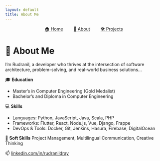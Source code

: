 ```yaml
---
layout: default
title: About Me
---
```


<nav style="text-align:center; margin-bottom: 2rem;">
  <a href="/index.html" style="margin: 0 15px;">🏠 Home</a>
  <a href="/about.html" style="margin: 0 15px;">👤 About</a>
  <a href="/projects.html" style="margin: 0 15px;">🛠 Projects</a>
</nav>

# 🙋 About Me

I’m Rudranil, a developer who thrives at the intersection of software architecture, problem-solving, and real-world business solutions...

🎓 **Education**
- Master’s in Computer Engineering (Gold Medalist)
- Bachelor’s and Diploma in Computer Engineering

💻 **Skills**
- Languages: Python, JavaScript, Java, Scala, PHP
- Frameworks: Flutter, React, Node.js, Vue, Django, Frappe
- DevOps & Tools: Docker, Git, Jenkins, Hasura, Firebase, DigitalOcean

💬 **Soft Skills**
Project Management, Multilingual Communication, Creative Thinking

📫 [linkedin.com/in/rudranildray](https://linkedin.com/in/rudranildray)
